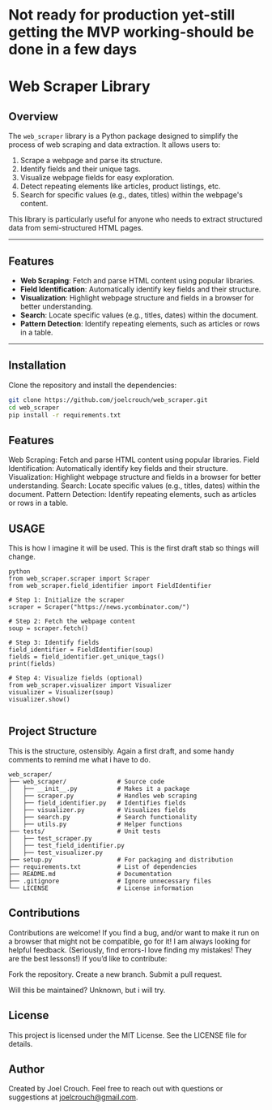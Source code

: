 # Not ready for production yet-still getting the MVP working-should be done in a few days
# Web Scraper Library

## Overview

The `web_scraper` library is a Python package designed to simplify the process of web scraping and data extraction. It allows users to:

1. Scrape a webpage and parse its structure.
2. Identify fields and their unique tags.
3. Visualize webpage fields for easy exploration.
4. Detect repeating elements like articles, product listings, etc.
5. Search for specific values (e.g., dates, titles) within the webpage's content.

This library is particularly useful for anyone who needs to extract structured data from semi-structured HTML pages.

---

## Features

- **Web Scraping**: Fetch and parse HTML content using popular libraries.
- **Field Identification**: Automatically identify key fields and their structure.
- **Visualization**: Highlight webpage structure and fields in a browser for better understanding.
- **Search**: Locate specific values (e.g., titles, dates) within the document.
- **Pattern Detection**: Identify repeating elements, such as articles or rows in a table.

---

## Installation

Clone the repository and install the dependencies:

```bash
git clone https://github.com/joelcrouch/web_scraper.git
cd web_scraper
pip install -r requirements.txt
```

## Features

Web Scraping: Fetch and parse HTML content using popular libraries.
Field Identification: Automatically identify key fields and their structure.
Visualization: Highlight webpage structure and fields in a browser for better understanding.
Search: Locate specific values (e.g., titles, dates) within the document.
Pattern Detection: Identify repeating elements, such as articles or rows in a table.

## USAGE

This is how I imagine it will be used. This is
the first draft stab so things will change.

```
python
from web_scraper.scraper import Scraper
from web_scraper.field_identifier import FieldIdentifier

# Step 1: Initialize the scraper
scraper = Scraper("https://news.ycombinator.com/")

# Step 2: Fetch the webpage content
soup = scraper.fetch()

# Step 3: Identify fields
field_identifier = FieldIdentifier(soup)
fields = field_identifier.get_unique_tags()
print(fields)

# Step 4: Visualize fields (optional)
from web_scraper.visualizer import Visualizer
visualizer = Visualizer(soup)
visualizer.show()


```

## Project Structure

This is the structure, ostensibly. Again a first draft, and some handy comments to remind me what i have to do.

```
web_scraper/
├── web_scraper/              # Source code
│   ├── __init__.py           # Makes it a package
│   ├── scraper.py            # Handles web scraping
│   ├── field_identifier.py   # Identifies fields
│   ├── visualizer.py         # Visualizes fields
│   ├── search.py             # Search functionality
│   ├── utils.py              # Helper functions
├── tests/                    # Unit tests
│   ├── test_scraper.py
│   ├── test_field_identifier.py
│   ├── test_visualizer.py
├── setup.py                  # For packaging and distribution
├── requirements.txt          # List of dependencies
├── README.md                 # Documentation
├── .gitignore                # Ignore unnecessary files
└── LICENSE                   # License information

```

## Contributions

Contributions are welcome! If you find a bug, and/or want to make it run on a browser that might not be compatible, go for it! I am always looking for helpful feedback. (Seriously, find errors-I love finding my mistakes! They are the best lessons!) If you’d like to contribute:

Fork the repository.
Create a new branch.
Submit a pull request.

Will this be maintained? Unknown, but i will try.

## License

This project is licensed under the MIT License. See the LICENSE file for details.

## Author

Created by Joel Crouch. Feel free to reach out with questions or suggestions at joelcrouch@gmail.com.

